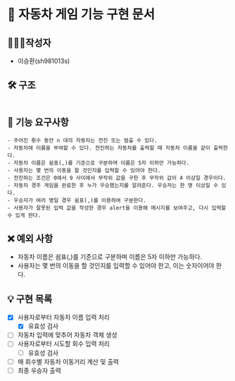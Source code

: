 # 🚀 자동차 게임 기능 구현 문서

## 🙋🏻‍♂️작성자

- 이승환(sh981013s)

## 🛠 구조


```markdown

```

## 🧾 기능 요구사항

```
- 주어진 횟수 동안 n 대의 자동차는 전진 또는 멈출 수 있다.
- 자동차에 이름을 부여할 수 있다. 전진하는 자동차를 출력할 때 자동차 이름을 같이 출력한다.
- 자동차 이름은 쉼표(,)를 기준으로 구분하며 이름은 5자 이하만 가능하다.
- 사용자는 몇 번의 이동을 할 것인지를 입력할 수 있어야 한다.
- 전진하는 조건은 0에서 9 사이에서 무작위 값을 구한 후 무작위 값이 4 이상일 경우이다.
- 자동차 경주 게임을 완료한 후 누가 우승했는지를 알려준다. 우승자는 한 명 이상일 수 있다.
- 우승자가 여러 명일 경우 쉼표(,)를 이용하여 구분한다.
- 사용자가 잘못된 입력 값을 작성한 경우 alert을 이용해 메시지를 보여주고, 다시 입력할 수 있게 한다.
```


## ❌ 예외 사항

- 자동차 이름은 쉼표(,)를 기준으로 구분하며 이름은 5자 이하만 가능하다.
- 사용자는 몇 번의 이동을 할 것인지를 입력할 수 있어야 한고, 이는 숫자이어야 한다.

## 💡 구현 목록

- [x] 사용자로부터 자동차 이름 입력 처리
  - [x] 유효성 검사
- [ ] 자동차 입력에 맞추어 자동차 객체 생성
- [ ] 사용자로부터 시도할 회수 입력 처리
  - [ ] 유효성 검사
- [ ] 매 회수별 자동차 이동거리 계산 및 출력
- [ ] 최종 우승자 출력 
